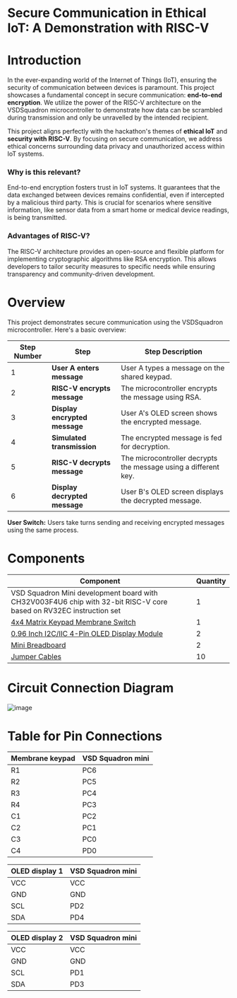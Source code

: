 # Secure Communication in Ethical IoT: A Demonstration with RISC-V

# Introduction
In the ever-expanding world of the Internet of Things (IoT), ensuring the security of communication between devices is paramount. This project showcases a fundamental concept in secure communication: **end-to-end encryption**. We utilize the power of the RISC-V architecture on the VSDSquadron microcontroller to demonstrate how data can be scrambled during transmission and only be unravelled by the intended recipient.

This project aligns perfectly with the hackathon's themes of **ethical IoT** and **security with RISC-V**. By focusing on secure communication, we address ethical concerns surrounding data privacy and unauthorized access within IoT systems. 

### Why is this relevant?
End-to-end encryption fosters trust in IoT systems. It guarantees that the data exchanged between devices remains confidential, even if intercepted by a malicious third party. This is crucial for scenarios where sensitive information, like sensor data from a smart home or medical device readings, is being transmitted.

### Advantages of RISC-V?
The RISC-V architecture provides an open-source and flexible platform for implementing cryptographic algorithms like RSA encryption. This allows developers to tailor security measures to specific needs while ensuring transparency and community-driven development.

# Overview
This project demonstrates secure communication using the VSDSquadron microcontroller. Here's a basic overview:

<div align="center">
  
| Step Number | Step | Step Description |
|---|---|---|
| 1 | **User A enters message** | User A types a message on the shared keypad. |
| 2 |**RISC-V encrypts message** | The microcontroller encrypts the message using RSA. |
| 3 | **Display encrypted message** | User A's OLED screen shows the encrypted message. |
| 4 | **Simulated transmission** | The encrypted message is fed for decryption. |
| 5 | **RISC-V decrypts message** | The microcontroller decrypts the message using a different key. |
| 6 | **Display decrypted message** | User B's OLED screen displays the decrypted message. |

</div>

**User Switch:** Users take turns sending and receiving encrypted messages using the same process.



# Components

<div align="center">
  
| Component | Quantity |
|---|---|
| VSD Squadron Mini development board with CH32V003F4U6 chip with 32-bit RISC-V core based on RV32EC instruction set | 1 |
| [4x4 Matrix Keypad Membrane Switch](https://robu.in/product/4x4-matrix-keypad-membrane-switch-arduino-arm-mcu/?gad_source=1&gclid=Cj0KCQjwpNuyBhCuARIsANJqL9MvtmVv5R4qeRMKR2sHxFN9gX-r40MK_EpD7TBL31eXKeJ1w0iur34aAoDQEALw_wcB) | 1 |
| [0.96 Inch I2C/IIC 4-Pin OLED Display Module](https://robu.in/product/0-96-inch-i2c-iic-oled-lcd-module-4pin-with-vcc-gnd-white/) | 2 |
| [Mini Breadboard](https://robu.in/product/170-pts-mini-breadboard-syb-170-green/) | 2 |
| [Jumper Cables](https://robu.in/product/20cm-dupont-wire-color-jumper-cable-2-54mm-1p-1p-female-female-40pcs/) | 10 |

</div>

# Circuit Connection Diagram
![image](https://github.com/playinpixel/8bit-Magik/assets/128356330/20539bdb-e992-4940-a2e5-0b9376bd2025)



# Table for Pin Connections

<div align = "center">

|Membrane keypad |VSD Squadron mini |
|---|---|
|R1|PC6|
|R2|PC5|
|R3|PC4|
|R4|PC3|
|C1|PC2|
|C2|PC1|
|C3|PC0|
|C4|PD0|



|OLED display 1 |VSD Squadron mini|
|---|---|
|VCC|VCC|
|GND|GND|
|SCL|PD2|
|SDA|PD4|


|OLED display 2|VSD Squadron mini|
|---|---|
|VCC|VCC|
|GND|GND|
|SCL|PD1|
|SDA|PD3|

</div>
